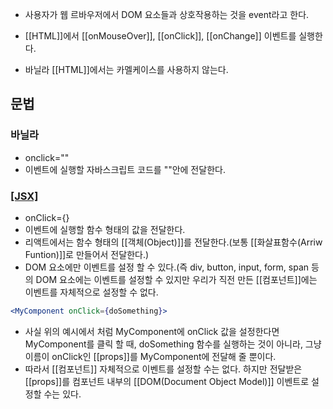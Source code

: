 - 사용자가 웹 르바우저에서 DOM 요소들과 상호작용하는 것을 event라고 한다.

- [[HTML]]에서 [[onMouseOver]], [[onClick]], [[onChange]] 이벤트를 실행한다.

- 바닐라 [[HTML]]에서는 카멜케이스를 사용하지 않는다.

## 문법

### 바닐라
- onclick=""
- 이벤트에 실행할 자바스크립트 코드를 ""안에 전달한다.

### [[JSX]](리액트)
- onClick={}
- 이벤트에 실행할 함수 형태의 값을 전달한다.
- 리액트에서는 함수 형태의 [[객체(Object)]]를 전달한다.(보통 [[화살표함수(Arriw Funtion)]]로 만들어서 전달한다.)
- DOM 요소에만 이벤트를 설정 할 수 있다.(즉 div, button, input, form, span 등의 DOM 요소에는 이벤트를 설정할 수 있지만 우리가 직전 만든 [[컴포넌트]]에는 이벤트를 자체적으로 설정할 수 없다.

```jsx
<MyComponent onClick={doSomething}>
```

- 사실 위의 예시에서 처럼 MyComponent에 onClick 값을 설정한다면 MyComponent를 클릭 할 때, doSomething 함수를 실행하는 것이 아니라, 그냥 이름이 onClick인 [[props]]를 MyComponent에 전달해 줄 뿐이다.
- 따라서 [[컴포넌트]] 자체적으로 이벤트를 설정할 수는 없다. 하지만 전달받은 [[props]]를 컴포넌트 내부의 [[DOM(Document Object Model)]] 이벤트로 설정할 수는 있다.